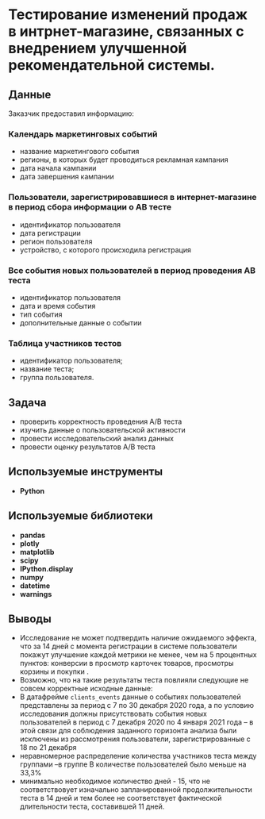 # Тестирование изменений продаж в интрнет-магазине, связанных с внедрением улучшенной рекомендательной системы.

## Данные
Заказчик предоставил информацию:

### Календарь маркетинговых событий
- название маркетингового события
- регионы, в которых будет проводиться рекламная кампания
- дата начала кампании
- дата завершения кампании
  
### Пользователи, зарегистрировавшиеся в интернет-магазине в период сбора информации о АВ тесте
- идентификатор пользователя
- дата регистрации
- регион пользователя
- устройство, с которого происходила регистрация

### Все события новых пользователей в период проведения АВ теста
- идентификатор пользователя
- дата и время события
- тип события
- дополнительные данные о событии
  
### Таблица участников тестов
- идентификатор пользователя;
- название теста;
- группа пользователя.


## Задача 
- проверить корректность проведения А/В теста
- изучить данные о пользовательской активности
- провести исследовательский анализ данных
- провести оценку результатов А/В теста

 
## Используемые инструменты
- **Python**  

## Используемые библиотеки
- **pandas**
- **plotly**
- **matplotlib**
- **scipy** 
- **IPython.display**
- **numpy** 
- **datetime** 
- **warnings** 


## Выводы
- Исследование не может подтвердить наличие ожидаемого эффекта, что за 14 дней с момента регистрации в системе пользователи покажут улучшение каждой метрики не менее, чем на 5 процентных пунктов: конверсии в просмотр карточек товаров, просмотры корзины и покупки . 
- Возможно, что на такие результаты теста повлияли следующие не совсем корректные исходные данные:
- В датафрейме `clients_events` данные о событиях пользователей представлены за период с 7 по 30 декабря 2020 года, а по условию исследования должны присутствовать события новых пользователей в период с 7 декабря 2020 по 4 января 2021 года – в этой связи для соблюдения заданного горизонта анализа были исключены из рассмотрения пользователи, зарегистрированные с 18 по 21 декабря
- неравномерное распределение количества участников теста между группами –в группе В количестве пользователей было меньше на 33,3%
- минимально необходимое количество дней - 15, что не соответствовует изначально запланированной продолжительности теста в 14 дней и тем более не соответствует фактической длительности  теста, составившей 11 дней. 
